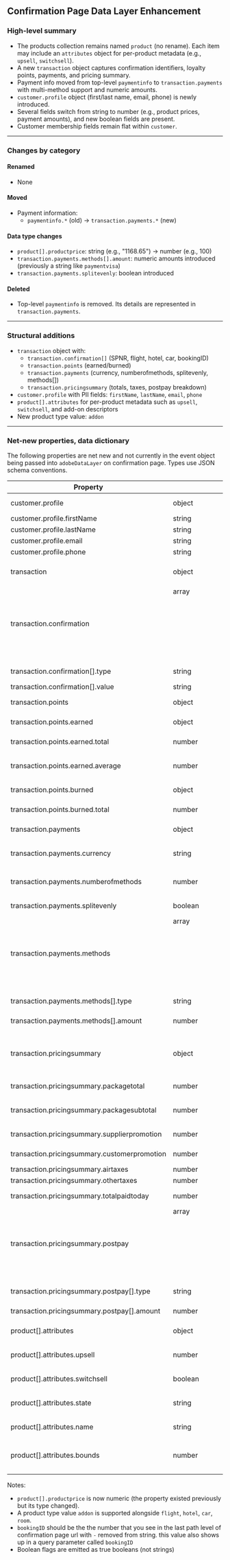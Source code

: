 ## Confirmation Page Data Layer Enhancement


### High-level summary
- The products collection remains named `product` (no rename). Each item may include an `attributes` object for per-product metadata (e.g., `upsell`, `switchsell`).
- A new `transaction` object captures confirmation identifiers, loyalty points, payments, and pricing summary.
- Payment info moved from top-level `paymentinfo` to `transaction.payments` with multi-method support and numeric amounts.
- `customer.profile` object (first/last name, email, phone) is newly introduced.
- Several fields switch from string to number (e.g., product prices, payment amounts), and new boolean fields are present.
- Customer membership fields remain flat within `customer`.

---

### Changes by category

#### Renamed
- None

#### Moved
- Payment information:
  - `paymentinfo.*` (old) → `transaction.payments.*` (new)

#### Data type changes
- `product[].productprice`: string (e.g., "1168.65") → number (e.g., 100)
- `transaction.payments.methods[].amount`: numeric amounts introduced (previously a string like `paymentvisa`)
- `transaction.payments.splitevenly`: boolean introduced

#### Deleted
- Top-level `paymentinfo` is removed. Its details are represented in `transaction.payments`.

---

### Structural additions
- `transaction` object with:
  - `transaction.confirmation[]` (SPNR, flight, hotel, car, bookingID)
  - `transaction.points` (earned/burned)
  - `transaction.payments` (currency, numberofmethods, splitevenly, methods[])
  - `transaction.pricingsummary` (totals, taxes, postpay breakdown)
- `customer.profile` with PII fields: `firstName`, `lastName`, `email`, `phone`
- `product[].attributes` for per-product metadata such as `upsell`, `switchsell`, and add-on descriptors
- New product type value: `addon`

---

### Net-new properties, data dictionary

The following properties are net new and not currently in the event object being passed into `adobeDataLayer` on confirmation page. Types use JSON schema conventions.

| Property | Type | Description | Example |
|---|---|---|---|
| customer.profile | object | Customer profile PII container. | { firstName, lastName, email, phone } |
| customer.profile.firstName | string | Given name. | "test" |
| customer.profile.lastName | string | Surname. | "tester" |
| customer.profile.email | string | Email address. | "test@tester.com" |
| customer.profile.phone | string | Phone number. | "214-555-5555" |
| transaction | object | Container for post-purchase details. | {...} |
| transaction.confirmation | array<object> | List of confirmation identifiers by type. | [{ type: "spnr", value: "FSAGENA" }] |
| transaction.confirmation[].type | string | Identifier category. | "bookingID" |
| transaction.confirmation[].value | string | Identifier value. | "1asdf1324fksdf23432d" |
| transaction.points | object | Loyalty points summary. | { earned: {...}, burned: {...} } |
| transaction.points.earned | object | Earned points details. | { total: 2000, average: 1000 } |
| transaction.points.earned.total | number | Total points earned. | 2000 |
| transaction.points.earned.average | number | Average points earned per unit (e.g., segment). | 1000 |
| transaction.points.burned | object | Burned points details. | { total: 1000 } |
| transaction.points.burned.total | number | Total points spent. | 1000 |
| transaction.payments | object | Payment breakdown data. | {...} |
| transaction.payments.currency | string | ISO currency code for amounts. | "USD" |
| transaction.payments.numberofmethods | number | Count of payment methods used. | 5 |
| transaction.payments.splitevenly | boolean | Whether tender was evenly split. | false |
| transaction.payments.methods | array<object> | List of payment methods and amounts. | [{ type: "visa", amount: 1234 }] |
| transaction.payments.methods[].type | string | Payment method type. | "applepay" |
| transaction.payments.methods[].amount | number | Amount charged in `currency`. | 15000 |
| transaction.pricingsummary | object | Price totals, taxes, promotions, and postpay amounts. | {...} |
| transaction.pricingsummary.packagetotal | number | Final package total. | 214577 |
| transaction.pricingsummary.packagesubtotal | number | Package subtotal before promos/taxes. | 247588 |
| transaction.pricingsummary.supplierpromotion | number | Supplier-funded promotion value. | 10 |
| transaction.pricingsummary.customerpromotion | number | Customer/applied promo value. | 10 |
| transaction.pricingsummary.airtaxes | number | Air-related taxes. | 4213 |
| transaction.pricingsummary.othertaxes | number | Other taxes. | 14512 |
| transaction.pricingsummary.totalpaidtoday | number | Amount paid at booking time. | 189362 |
| transaction.pricingsummary.postpay | array<object> | Postpay obligations by type. | [{ type: "hotel", amount: 16875 }] |
| transaction.pricingsummary.postpay[].type | string | Category for postpay amount. | "taxes" |
| transaction.pricingsummary.postpay[].amount | number | Amount due post-purchase. | 250 |
| product[].attributes | object | Per-product metadata. | { upsell, switchsell } |
| product[].attributes.upsell | number | Upsell amount/value (unit TBD). | 100 |
| product[].attributes.switchsell | boolean | Car switch-sell flag. | true |
| product[].attributes.state | string | Add-on state/region when applicable. | "Texas" |
| product[].attributes.name | string | Human-readable add-on name. | "Travel Insurance" |
| product[].attributes.bounds | number | Add-on bounds or quantity (context-specific). | 2 |

Notes:
- `product[].productprice` is now numeric (the property existed previously but its type changed).
- A product type value `addon` is supported alongside `flight`, `hotel`, `car`, `room`.
- `bookingID` should be the the number that you see in the last path level of confirmation page url with `-` removed from string. this value also shows up in a query parameter called `bookingID`
- Boolean flags are emitted as true booleans (not strings)


